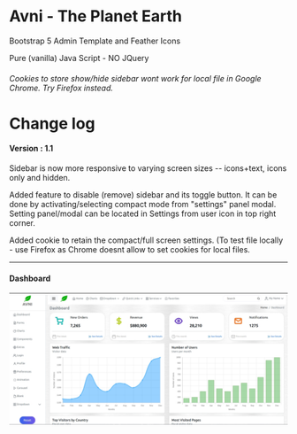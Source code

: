 # Avni - The Planet Earth
Bootstrap 5 Admin Template and Feather Icons

Pure (vanilla) Java Script - NO JQuery

<h6> Cookies to store show/hide sidebar wont work for local file in Google Chrome. Try Firefox instead. </h6>


# Change log

<h4>Version : 1.1</h4>


Sidebar is now more responsive to varying screen sizes -- icons+text, icons only and hidden.


Added feature to disable (remove) sidebar and its toggle button. It can be done by activating/selecting compact mode  from "settings" panel modal. Setting panel/modal can be located in Settings from user icon in top right corner.


Added cookie to retain the compact/full screen settings. (To test file locally - use Firefox as Chrome doesnt allow to set cookies for local files.

<hr/>

<h4> Dashboard </h4>

![avni](https://github.com/ajkr195/Avni/blob/main/screenshots/dashboard_new.jpg)



